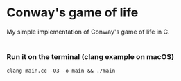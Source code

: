 # Conway's game of life
My simple implementation of Conway's game of life in C.
<br/><br/>
### Run it on the terminal (clang example on macOS)
```
clang main.cc -O3 -o main && ./main
```